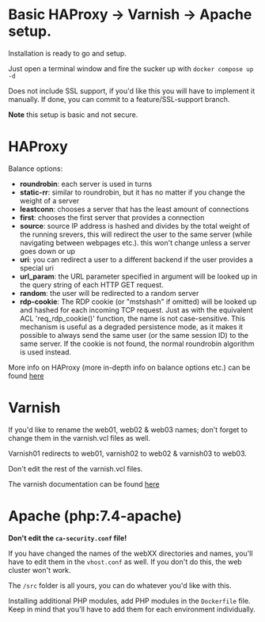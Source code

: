 Basic HAProxy -> Varnish -> Apache setup.
=========================================

Installation is ready to go and setup.

Just open a terminal window and fire the sucker up with `docker compose up -d`

Does not include SSL support, if you'd like this you will have to implement it manually. If done, you can commit to a feature/SSL-support branch.

**Note** this setup is basic and not secure.

HAProxy
=======

Balance options:

- **roundrobin**: each server is used in turns
- **static-rr**: similar to roundrobin, but it has no matter if you change the weight of a server
- **leastconn**: chooses a server that has the least amount of connections
- **first**: chooses the first server that provides a connection
- **source**: source IP address is hashed and divides by the total weight of the running srevers,
  this will redirect the user to the same server (while navigating between webpages etc.).
  this won't change unless a server goes down or up
- **uri**: you can redirect a user to a different backend if the user provides a special uri
- **url_param**: the URL parameter specified in argument will be looked up in the query string of each HTTP GET request.
- **random**: the user will be redirected to a random server
- **rdp-cookie**: The RDP cookie <name> (or "mstshash" if omitted) will be looked up and hashed for each incoming TCP 
  request. Just as with the equivalent ACL 'req_rdp_cookie()' function, the name is not case-sensitive. This mechanism 
  is useful as a degraded persistence mode, as it makes it possible to always send the
  same user (or the same session ID) to the same server. If the cookie is not found, the normal roundrobin algorithm is
  used instead.

More info on HAProxy (more in-depth info on balance options etc.) can be found 
[here](http://cbonte.github.io/haproxy-dconv/2.5/configuration.html)

Varnish
========

If you'd like to rename the web01, web02 & web03 names; don't forget to change them in the varnish.vcl files as well.

Varnish01 redirects to web01, varnish02 to web02 & varnish03 to web03.

Don't edit the rest of the varnish.vcl files.

The varnish documentation can be found [here](http://varnish-cache.org/docs/index.html)

Apache (php:7.4-apache)
======================

**Don't edit the `ca-security.conf` file!**

If you have changed the names of the webXX directories and names, you'll have to edit them in the `vhost.conf` as well. If you don't do this, the web cluster won't work.

The `/src` folder is all yours, you can do whatever you'd like with this.

Installing additional PHP modules, add PHP modules in the `Dockerfile` file.
Keep in mind that you'll have to add them for each environment individually.
